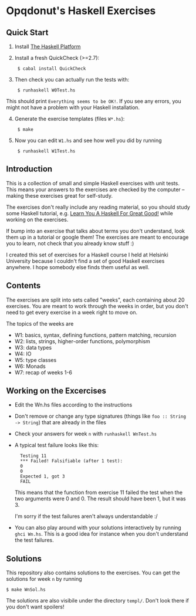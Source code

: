 Opqdonut's Haskell Exercises
============================

Quick Start
-----------

1. Install [The Haskell Platform](https://www.haskell.org/platform/)

2. Install a fresh QuickCheck (>=2.7):

        $ cabal install QuickCheck

3. Then check you can actually run the tests with:

        $ runhaskell W0Test.hs

This should print `Everything seems to be OK!`. If you see any errors,
you might not have a problem with your Haskell installation.

4. Generate the exercise templates (files `W*.hs`):

        $ make

5. Now you can edit `W1.hs` and see how well you did by running

        $ runhaskell W1Test.hs

Introduction
------------

This is a collection of small and simple Haskell exercises with unit
tests. This means your answers to the exercises are checked by the
computer – making these exercises great for self-study.

The exercises don't really include any reading material, so you should
study some Haskell tutorial, e.g. [Learn You A Haskell For Great
Good!]( http://learnyouahaskell.com/) while working on the exercises.

If bump into an exercise that talks about terms you don't understand,
look them up in a tutorial or google them! The exercises are meant to
encourage you to learn, not check that you already know stuff :)

I created this set of exercises for a Haskell course I held at
Helsinki University because I couldn't find a set of good Haskell
exercises anywhere. I hope somebody else finds them useful as well.

Contents
--------

The exercises are split into sets called "weeks", each containing
about 20 exercises. You are meant to work through the weeks in order,
but you don't need to get every exercise in a week right to move on.

The topics of the weeks are

* W1: basics, syntax, defining functions, pattern matching, recursion
* W2: lists, strings, higher-order functions, polymorphism
* W3: data types
* W4: IO
* W5: type classes
* W6: Monads
* W7: recap of weeks 1-6

Working on the Excercises
-------------------------

- Edit the Wn.hs files according to the instructions
- Don't remove or change any type signatures (things like `foo ::
  String -> String`) that are already in the files
- Check your answers for week `n` with `runhaskell WnTest.hs`
- A typical test failure looks like this:

        Testing 11
        *** Failed! Falsifiable (after 1 test):
        0
        0
        Expected 1, got 3
        FAIL

    This means that the function from exercise 11 failed the test when
    the two arguments were 0 and 0. The result should have been 1, but
    it was 3.

    I'm sorry if the test failures aren't always understandable :/

- You can also play around with your solutions interactively by
  running `ghci Wn.hs`. This is a good idea for instance when you
  don't understand the test failures.

Solutions
---------

This repository also contains solutions to the exercises. You can get
the solutions for week `n` by running

    $ make WnSol.hs

The solutions are also visibile under the directory `templ/`. Don't look
there if you don't want spoilers!

